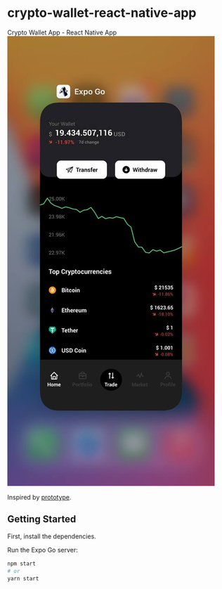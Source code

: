 # crypto-wallet-react-native-app
Crypto Wallet App - React Native App
![Coinbase clone](https://github.com/rvslan/crypto-wallet-react-native-app/blob/main/screenshot.jpeg?raw=true)

Inspired by [prototype](https://mockittapp.wondershare.com/community/mtkk714ek03lp18?title=crypto-wallet-app).

## Getting Started
First, install the dependencies.

Run the Expo Go server:

```bash
npm start
# or
yarn start
```